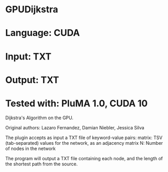 # GPUDijkstra
# Language: CUDA
# Input: TXT
# Output: TXT
# Tested with: PluMA 1.0, CUDA 10

Dijkstra's Algorithm on the GPU.

Original authors: Lazaro Fernandez, Damian Niebler, Jessica Silva

The plugin accepts as input a TXT file of keyword-value pairs:
matrix: TSV (tab-separated) values for the network, as an adjacency matrix
N: Number of nodes in the network

The program will output a TXT file containing each node, and the length of the shortest path from the source.
